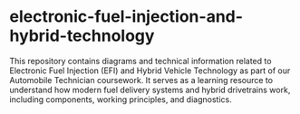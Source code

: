 # electronic-fuel-injection-and-hybrid-technology
This repository contains diagrams and technical information related to Electronic Fuel Injection (EFI) and Hybrid Vehicle Technology as part of our Automobile Technician coursework. It serves as a learning resource to understand how modern fuel delivery systems and hybrid drivetrains work, including components, working principles, and diagnostics.
